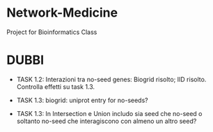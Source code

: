 # Network-Medicine
Project for Bioinformatics Class


# DUBBI

* TASK 1.2: Interazioni tra no-seed genes: Biogrid risolto; IID risolto. Controlla effetti su task 1.3.

* TASK 1.3: biogrid: uniprot entry for no-seeds?

* TASK 1.3: In Intersection e Union includo sia seed che no-seed o soltanto no-seed che interagiscono con almeno un altro seed?
